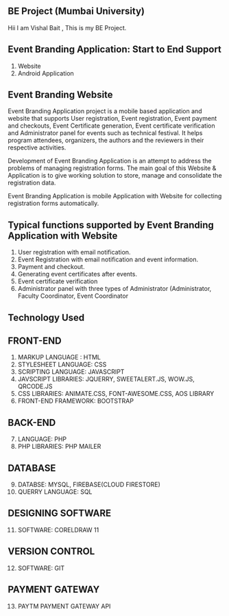 ## BE Project (Mumbai University)

Hii I am Vishal Bait , This is my BE Project.

## Event Branding Application: Start to End Support

1. Website
2. Android Application

## Event Branding Website

Event Branding Application project is a mobile based application and website that supports User registration, Event registration, Event payment and checkouts, Event Certificate generation, Event certificate verification and Administrator panel for events such as technical festival. It helps program attendees, organizers, the authors and the reviewers in their respective activities.

Development of Event Branding Application is an attempt to address the problems of managing registration forms. The main goal of this Website & Application is to give working solution to store, manage and consolidate the registration data.

Event Branding Application is mobile Application with Website for collecting registration forms automatically.

## Typical functions supported by Event Branding Application with Website

1. User registration with email notification.
2. Event Registration with email notification and event information.
3. Payment and checkout.
4. Generating event certificates after events.
5. Event certificate verification
6. Administrator panel with three types of Administrator (Administrator, Faculty Coordinator, Event Coordinator

## Technology Used

## FRONT-END

1. MARKUP LANGUAGE : HTML
2. STYLESHEET LANGUAGE: CSS
3. SCRIPTING LANGUAGE: JAVASCRIPT
4. JAVSCRIPT LIBRARIES: JQUERRY, SWEETALERT.JS, WOW.JS, QRCODE.JS
5. CSS LIBRARIES: ANIMATE.CSS, FONT-AWESOME.CSS, AOS LIBRARY
6. FRONT-END FRAMEWORK: BOOTSTRAP

## BACK-END

7. LANGUAGE: PHP
8. PHP LIBRARIES: PHP MAILER

## DATABASE

9. DATABSE: MYSQL, FIREBASE(CLOUD FIRESTORE)
10. QUERRY LANGUAGE: SQL

## DESIGNING SOFTWARE

11. SOFTWARE: CORELDRAW 11

## VERSION CONTROL

12. SOFTWARE: GIT

## PAYMENT GATEWAY

13. PAYTM PAYMENT GATEWAY API
